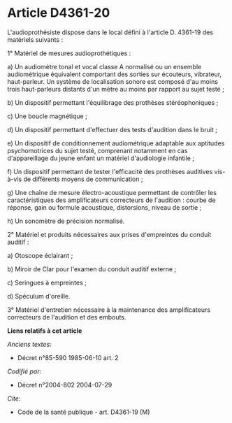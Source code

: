 # Article D4361-20

L'audioprothésiste dispose dans le local défini à l'article D. 4361-19 des matériels suivants :

1° Matériel de mesures audioprothétiques :

a) Un audiomètre tonal et vocal classe A normalisé ou un ensemble audiométrique équivalent comportant des sorties sur
écouteurs, vibrateur, haut-parleur. Un système de localisation sonore est composé d'au moins trois haut-parleurs distants
d'un mètre au moins par rapport au sujet testé ;

b) Un dispositif permettant l'équilibrage des prothèses stéréophoniques ;

c) Une boucle magnétique ;

d) Un dispositif permettant d'effectuer des tests d'audition dans le bruit ;

e) Un dispositif de conditionnement audiométrique adaptable aux aptitudes psychomotrices du sujet testé, comprenant notamment
en cas d'appareillage du jeune enfant un matériel d'audiologie infantile ;

f) Un dispositif permettant de tester l'efficacité des prothèses auditives vis-à-vis de différents moyens de communication ;

g) Une chaîne de mesure électro-acoustique permettant de contrôler les caractéristiques des amplificateurs correcteurs de
l'audition : courbe de réponse, gain ou formule acoustique, distorsions, niveau de sortie ;

h) Un sonomètre de précision normalisé.

2° Matériel et produits nécessaires aux prises d'empreintes du conduit auditif :

a) Otoscope éclairant ;

b) Miroir de Clar pour l'examen du conduit auditif externe ;

c) Seringues à empreintes ;

d) Spéculum d'oreille.

3° Matériel d'entretien nécessaire à la maintenance des amplificateurs correcteurs de l'audition et des embouts.

**Liens relatifs à cet article**

_Anciens textes_:

  - Décret n°85-590 1985-06-10 art. 2

_Codifié par_:

  - Décret n°2004-802 2004-07-29

_Cite_:

  - Code de la santé publique - art. D4361-19 (M)
